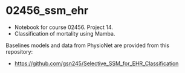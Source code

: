 # 02456_ssm_ehr
- Notebook for course 02456. Project 14.
- Classification of mortality using Mamba.

Baselines models and data from PhysioNet are provided from this repository: 
- https://github.com/gsn245/Selective_SSM_for_EHR_Classification
